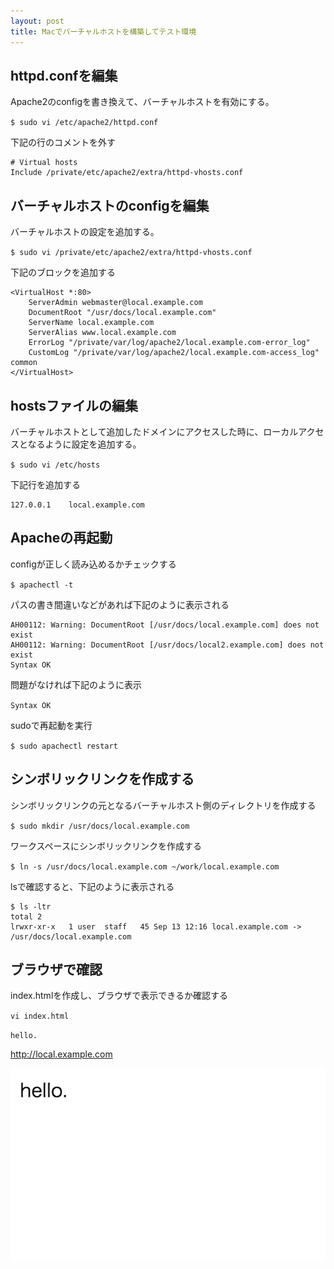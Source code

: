 ```yaml
---
layout: post
title: Macでバーチャルホストを構築してテスト環境
---
```


## httpd.confを編集

Apache2のconfigを書き換えて、バーチャルホストを有効にする。

`$ sudo vi /etc/apache2/httpd.conf`

下記の行のコメントを外す

```
# Virtual hosts
Include /private/etc/apache2/extra/httpd-vhosts.conf
```
## バーチャルホストのconfigを編集

バーチャルホストの設定を追加する。

`$ sudo vi /private/etc/apache2/extra/httpd-vhosts.conf`

下記のブロックを追加する

```
<VirtualHost *:80>
    ServerAdmin webmaster@local.example.com
    DocumentRoot "/usr/docs/local.example.com"
    ServerName local.example.com
    ServerAlias www.local.example.com
    ErrorLog "/private/var/log/apache2/local.example.com-error_log"
    CustomLog "/private/var/log/apache2/local.example.com-access_log" common
</VirtualHost>
```

## hostsファイルの編集

バーチャルホストとして追加したドメインにアクセスした時に、ローカルアクセスとなるように設定を追加する。

`$ sudo vi /etc/hosts`

下記行を追加する

```
127.0.0.1    local.example.com
```

## Apacheの再起動

configが正しく読み込めるかチェックする

`$ apachectl -t`

パスの書き間違いなどがあれば下記のように表示される

```
AH00112: Warning: DocumentRoot [/usr/docs/local.example.com] does not exist
AH00112: Warning: DocumentRoot [/usr/docs/local2.example.com] does not exist
Syntax OK
```

問題がなければ下記のように表示

`Syntax OK`

sudoで再起動を実行

`$ sudo apachectl restart`

## シンボリックリンクを作成する

シンボリックリンクの元となるバーチャルホスト側のディレクトリを作成する

`$ sudo mkdir /usr/docs/local.example.com`

ワークスペースにシンボリックリンクを作成する

`$ ln -s /usr/docs/local.example.com ~/work/local.example.com`

lsで確認すると、下記のように表示される

```
$ ls -ltr
total 2
lrwxr-xr-x   1 user  staff   45 Sep 13 12:16 local.example.com -> /usr/docs/local.example.com
```

## ブラウザで確認

index.htmlを作成し、ブラウザで表示できるか確認する

`vi index.html`

`hello.`

http://local.example.com

![browser_check](https://github.com/kenta-fujiwara/kenta-fujiwara.github.io/blob/master/images/browser_check.png)
